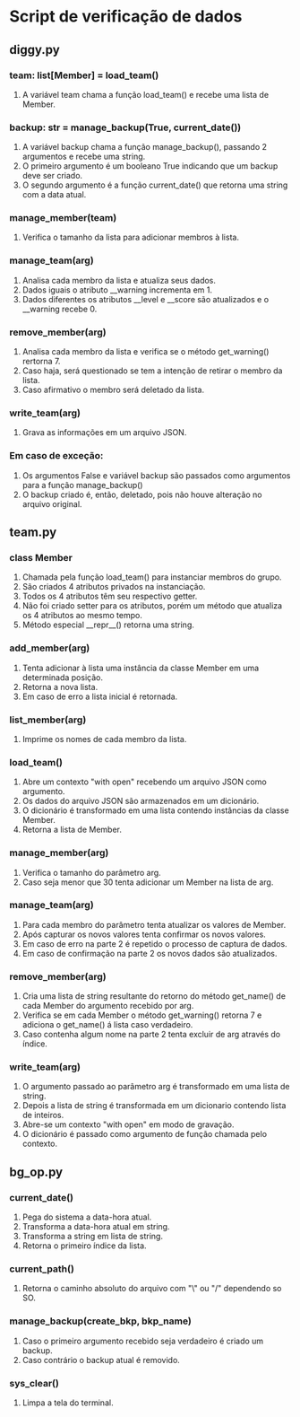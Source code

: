 # Script de verificação de dados
## diggy.py
### team: list[Member] = load_team()
1. A variável team chama a função load_team() e recebe uma lista de Member.
### backup: str = manage_backup(True, current_date())
1. A variável backup chama a função manage_backup(), passando 2 argumentos e recebe uma string.
2. O primeiro argumento é um booleano True indicando que um backup deve ser criado.
3. O segundo argumento é a função current_date() que retorna uma string com a data atual.
### manage_member(team)
1. Verifica o tamanho da lista para adicionar membros à lista.
### manage_team(arg)
1. Analisa cada membro da lista e atualiza seus dados.
2. Dados iguais o atributo __warning incrementa em 1.
3. Dados diferentes os atributos __level e __score são atualizados e o __warning recebe 0.
### remove_member(arg)
1. Analisa cada membro da lista e verifica se o método get_warning() rertorna 7.
2. Caso haja, será questionado se tem a intenção de retirar o membro da lista.
3. Caso afirmativo o membro será deletado da lista.
### write_team(arg)
1. Grava as informações em um arquivo JSON.
### Em caso de exceção:
1. Os argumentos False e variável backup são passados como argumentos para a função manage_backup()
2. O backup criado é, então, deletado, pois não houve alteração no arquivo original.
## team.py
### class Member
1. Chamada pela função load_team() para instanciar membros do grupo.
2. São criados 4 atributos privados na instanciação.
3. Todos os 4 atributos têm seu respectivo getter.
4. Não foi criado setter para os atributos, porém um método que atualiza os 4 atributos ao mesmo tempo.
5. Método especial \_\_repr\_\_() retorna uma string.
### add_member(arg)
1. Tenta adicionar à lista uma instância da classe Member em uma determinada posição.
2. Retorna a nova lista.
3. Em caso de erro a lista inicial é retornada.
### list_member(arg)
1. Imprime os nomes de cada membro da lista.
### load_team()
1. Abre um contexto "with open" recebendo um arquivo JSON como argumento.
2. Os dados do arquivo JSON são armazenados em um dicionário.
3. O dicionário é transformado em uma lista contendo instâncias da classe Member.
4. Retorna a lista de Member.
### manage_member(arg)
1. Verifica o tamanho do parâmetro arg.
2. Caso seja menor que 30 tenta adicionar um Member na lista de arg.
### manage_team(arg)
1. Para cada membro do parâmetro tenta atualizar os valores de Member.
2. Após capturar os novos valores tenta confirmar os novos valores.
3. Em caso de erro na parte 2 é repetido o processo de captura de dados.
4. Em caso de confirmação na parte 2 os novos dados são atualizados.
### remove_member(arg)
1. Cria uma lista de string resultante do retorno do método get_name() de cada Member do argumento recebido por arg.
2. Verifica se em cada Member o método get_warning() retorna 7 e adiciona o get_name() á lista caso verdadeiro.
3. Caso contenha algum nome na parte 2 tenta excluir de arg através do índice.
### write_team(arg)
1. O argumento passado ao parâmetro arg é transformado em uma lista de string.
2. Depois a lista de string é transformada em um dicionario contendo lista de inteiros.
3. Abre-se um contexto "with open" em modo de gravação.
4. O dicionário é passado como argumento de função chamada pelo contexto.
## bg_op.py
### current_date()
1. Pega do sistema a data-hora atual.
2. Transforma a data-hora atual em string.
3. Transforma a string em lista de string.
4. Retorna o primeiro índice da lista.
### current_path()
1. Retorna o caminho absoluto do arquivo com "\\" ou "/" dependendo so SO.
### manage_backup(create_bkp, bkp_name)
1. Caso o primeiro argumento recebido seja verdadeiro é criado um backup.
2. Caso contrário o backup atual é removido.
### sys_clear()
1. Limpa a tela do terminal.